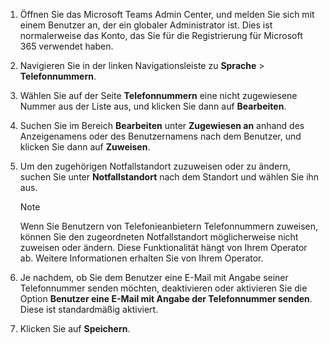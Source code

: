 1. Öffnen Sie das Microsoft Teams Admin Center, und melden Sie sich mit einem Benutzer an, der ein globaler Administrator ist. Dies ist normalerweise das Konto, das Sie für die Registrierung für Microsoft 365 verwendet haben.

2. Navigieren Sie in der linken Navigationsleiste zu **Sprache** > **Telefonnummern**.

3. Wählen Sie auf der Seite **Telefonnummern** eine nicht zugewiesene Nummer aus der Liste aus, und klicken Sie dann auf **Bearbeiten**.

4. Suchen Sie im Bereich **Bearbeiten** unter **Zugewiesen an** anhand des Anzeigenamens oder des Benutzernamens nach dem Benutzer, und klicken Sie dann auf **Zuweisen**.

5. Um den zugehörigen Notfallstandort zuzuweisen oder zu ändern, suchen Sie unter **Notfallstandort** nach dem Standort und wählen Sie ihn aus.

   > [!NOTE]
   > Wenn Sie Benutzern von Telefonieanbietern Telefonnummern zuweisen, können Sie den zugeordneten Notfallstandort möglicherweise nicht zuweisen oder ändern. Diese Funktionalität hängt von Ihrem Operator ab. Weitere Informationen erhalten Sie von Ihrem Operator.

6. Je nachdem, ob Sie dem Benutzer eine E-Mail mit Angabe seiner Telefonnummer senden möchten, deaktivieren oder aktivieren Sie die Option **Benutzer eine E-Mail mit Angabe der Telefonnummer senden**. Diese ist standardmäßig aktiviert.
7. Klicken Sie auf **Speichern**.
